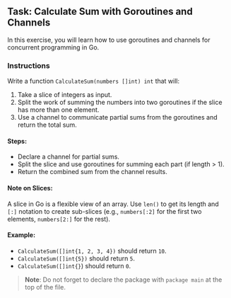 ## Task: Calculate Sum with Goroutines and Channels

In this exercise, you will learn how to use goroutines and channels for concurrent programming in Go.

### Instructions

Write a function `CalculateSum(numbers []int) int` that will:
1. Take a slice of integers as input.
2. Split the work of summing the numbers into two goroutines if the slice has more than one element.
3. Use a channel to communicate partial sums from the goroutines and return the total sum.

#### Steps:
- Declare a channel for partial sums.
- Split the slice and use goroutines for summing each part (if length > 1).
- Return the combined sum from the channel results.

#### Note on Slices:
A slice in Go is a flexible view of an array. Use `len()` to get its length and `[:]` notation to create sub-slices (e.g., `numbers[:2]` for the first two elements, `numbers[2:]` for the rest).

#### Example:
- `CalculateSum([]int{1, 2, 3, 4})` should return `10`.
- `CalculateSum([]int{5})` should return `5`.
- `CalculateSum([]int{}`) should return `0`.

> **Note**: Do not forget to declare the package with `package main` at the top of the file.
